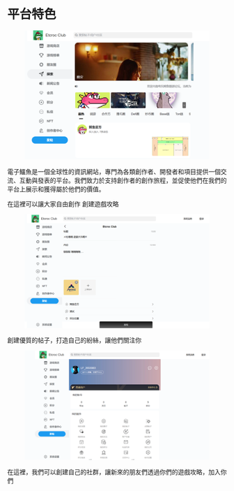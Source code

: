 # 平台特色

<figure><img src=".gitbook/assets/螢幕擷取畫面 2024-09-11 002456 (1).png" alt=""><figcaption></figcaption></figure>

電子鱷魚是一個全球性的資訊網站，專門為各類創作者、開發者和項目提供一個交流、互動與發表的平台。我們致力於支持創作者的創作旅程，並促使他們在我們的平台上展示和獲得屬於他們的價值。

在這裡可以讓大家自由創作 創建遊戲攻略

<figure><img src=".gitbook/assets/螢幕擷取畫面 2024-09-11 002758.png" alt=""><figcaption></figcaption></figure>

創建優質的帖子，打造自己的紛絲，讓他們關注你

&#x20;&#x20;

<figure><img src=".gitbook/assets/螢幕擷取畫面 2024-09-11 002931.png" alt=""><figcaption></figcaption></figure>

在這裡，我們可以創建自己的社群，讓新來的朋友們透過你們的遊戲攻略，加入你們

